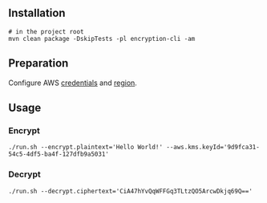 Installation
------------

    # in the project root
    mvn clean package -DskipTests -pl encryption-cli -am

Preparation
-----------

Configure AWS [credentials](http://docs.aws.amazon.com/sdk-for-java/v1/developer-guide/credentials.html#credentials-default)
and [region](http://docs.aws.amazon.com/sdk-for-java/v1/developer-guide/java-dg-region-selection.html#automatically-determine-the-aws-region-from-the-environment).

Usage
-----

### Encrypt

    ./run.sh --encrypt.plaintext='Hello World!' --aws.kms.keyId='9d9fca31-54c5-4df5-ba4f-127dfb9a5031'

### Decrypt

    ./run.sh --decrypt.ciphertext='CiA47hYvQqWFFGq3TLtzQO5ArcwDkjq69Q=='
